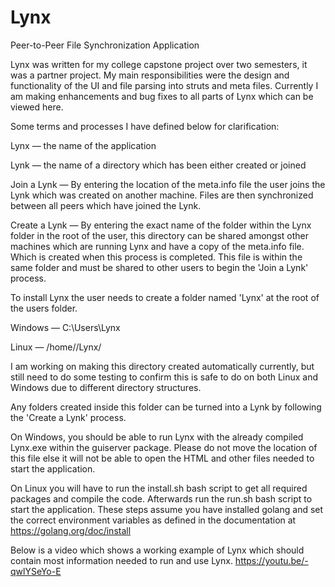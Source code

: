 # Lynx
Peer-to-Peer File Synchronization Application


Lynx was written for my college capstone project over two semesters, it was a partner project. 
My main responsibilities were the design and functionality of the UI and file parsing into struts and meta files. 
Currently I am making enhancements and bug fixes to all parts of Lynx which can be viewed here.

Some terms and processes I have defined below for clarification:

Lynx — the name of the application

Lynk — the name of a directory which has been either created or joined

Join a Lynk — By entering the location of the meta.info file the user joins the Lynk which was created on another machine. 
Files are then synchronized between all peers which have joined the Lynk.

Create a Lynk — By entering the exact name of the folder within the Lynx folder in the root of the user,
this directory can be shared amongst other machines which are running Lynx and have a copy of the meta.info file.
Which is created when this process is completed. This file is within the same folder and must be shared to other
users to begin the 'Join a Lynk' process.

To install Lynx the user needs to create a folder named 'Lynx' at the root of the users folder.

Windows — C:\Users<UserName>\Lynx

Linux — /home//Lynx/

I am working on making this directory created automatically currently, but still need to do some testing to 
confirm this is safe to do on both Linux and Windows due to different directory structures.

Any folders created inside this folder can be turned into a Lynk by following the 'Create a Lynk' process.

On Windows, you should be able to run Lynx with the already compiled Lynx.exe within the guiserver package. 
Please do not move the location of this file else it will not be able to open the HTML and other files needed to start the application.

On Linux you will have to run the install.sh bash script to get all required packages and compile the code. 
Afterwards run the run.sh bash script to start the application. These steps assume you have installed golang and set
the correct environment variables as defined in the documentation at https://golang.org/doc/install

Below is a video which shows a working example of Lynx which should contain most information needed to run and use Lynx.
https://youtu.be/-qwlYSeYo-E
